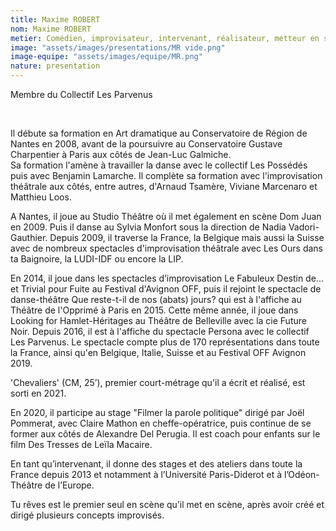 ```yaml
---
title: Maxime ROBERT
nom: Maxime ROBERT
metier: Comédien, improvisateur, intervenant, réalisateur, metteur en scène
image: "assets/images/presentations/MR vide.png"
image-equipe: "assets/images/equipe/MR.png"
nature: presentation
---
```


<div id="description-presentation">
  
  
<p>Membre du Collectif Les Parvenus</p>
<br>

<p>Il débute sa formation en Art dramatique au Conservatoire de Région de Nantes en 2008, avant de la poursuivre au Conservatoire Gustave Charpentier à Paris aux côtés de Jean-Luc Galmiche. <br>
Sa formation l'amène à travailler la danse avec le collectif Les Possédés puis avec Benjamin Lamarche. Il complète sa formation avec l'improvisation théâtrale aux côtés, entre autres, d'Arnaud Tsamère, Viviane Marcenaro et Matthieu Loos.</p>

<p>A Nantes, il joue au Studio Théâtre où il met également en scène Dom Juan en 2009. Puis il danse au Sylvia Monfort sous la direction de Nadia Vadori-Gauthier. Depuis 2009, il traverse la France, la Belgique mais aussi la Suisse avec de nombreux spectacles d'improvisation théâtrale avec Les Ours dans ta Baignoire, la LUDI-IDF ou encore la LIP.</p>

<p>En 2014, il joue dans les spectacles d’improvisation Le Fabuleux Destin de... et Trivial pour Fuite au Festival d'Avignon OFF, puis il rejoint le spectacle de danse-théâtre Que reste-t-il de nos (abats) jours? qui est à l'affiche au Théâtre de l'Opprimé à Paris en 2015. Cette même année, il joue dans Looking for Hamlet-Héritages au Théâtre de Belleville avec la cie Future Noir.
Depuis 2016, il est à l'affiche du spectacle Persona avec le collectif Les Parvenus. Le spectacle compte plus de 170 représentations dans toute la France, ainsi qu'en Belgique, Italie, Suisse et au Festival OFF Avignon 2019.</p>

<p>'Chevaliers' (CM, 25’), premier court-métrage qu'il a écrit et réalisé, est sorti en 2021.</p>

<p>En 2020, il participe au stage "Filmer la parole politique" dirigé par Joël Pommerat, avec Claire Mathon en cheffe-opératrice, puis continue de se former aux côtés de Alexandre Del Perugia. Il est coach pour enfants sur le film Des Tresses de Leïla Macaire.</p>

<p>En tant qu’intervenant, il donne des stages et des ateliers dans toute la France depuis 2013 et notamment à l’Université Paris-Diderot et à l’Odéon-Théâtre de l’Europe.</p>

<P>Tu rêves est le premier seul en scène qu’il met en scène, après avoir créé et dirigé plusieurs concepts improvisés. </P>

</div>
